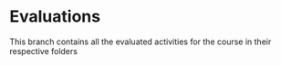 # Evaluations

This branch contains all the evaluated activities for the course in their respective folders
